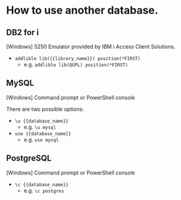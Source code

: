 # How to use another database.

## DB2 for i

\[Windows\] 5250 Emulator provided by IBM i Access Client Solutions.

* `addlible lib({{library_name}}) position(*FIRST)`
    * e.g. `addlible lib(QGPL) position(*FIRST)`



## MySQL

\[Windows\] Command prompt or PowerShell console

There are two possible options:
* `\u {{database_name}}`
    * e.g. `\u mysql`
* `use {{database_name}}`
    * e.g. `use mysql`



## PostgreSQL

\[Windows\] Command prompt or PowerShell console

* `\c {{database_name}}`
    * e.g. `\c postgres`
